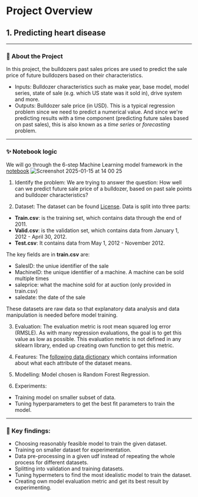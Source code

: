 # Project Overview
## 1. Predicting heart disease
---

### 📝 About the Project  
In this project, the bulldozers past sales prices are used to predict the sale price of future bulldozers based on their characteristics.
- Inputs: Bulldozer characteristics such as make year, base model, model series, state of sale (e.g. which US state was it sold in), drive system and more.
- Outputs: Bulldozer sale price (in USD).
This is a typical regression problem since we need to predict a numerical value. And since we're predicting results with a time component (predicting future sales based on past sales), this is also known as a *time series* or *forecasting* problem.
---

### ✨ Notebook logic
We will go through the 6-step Machine Learning model framework in the [notebook](https://github.com/emmanguyen102/Machine-Learning-portfolio/blob/main/regression/Random_forest_regression_problem.ipynb)
![Screenshot 2025-01-15 at 14 00 25](https://github.com/user-attachments/assets/e506b7d9-162b-4265-aecb-6efa040ab20d)

1. Identify the problem:
We are trying to answer the question: How well can we predict future sale price of a bulldozer, based on past sale points and bulldozer characteristics?

2. Dataset: The dataset can be found [License]([#license](https://www.kaggle.com/c/bluebook-for-bulldozers/data)). Data is split into three parts:

- **Train.csv**: is the training set, which contains data through the end of 2011.
- **Valid.csv**: is the validation set, which contains data from January 1, 2012 - April 30, 2012.
- **Test.csv**: It contains data from May 1, 2012 - November 2012.

The key fields are in **train.csv** are:

- SalesID: the uniue identifier of the sale
- MachineID: the unique identifier of a machine.  A machine can be sold multiple times
- saleprice: what the machine sold for at auction (only provided in train.csv)
- saledate: the date of the sale

These datasets are raw data so that explanatory data analysis and data manipulation is needed before model training.

3. Evaluation:
The evaluation metric is root mean squared log error (RMSLE). As with many regression evaluations, the goal is to get this value as low as possible. This evaluation metric is not defined in any sklearn library, ended up creating own function to get this metric. 

4. Features:
The [following data dictionary](https://docs.google.com/spreadsheets/d/18ly-bLR8sbDJLITkWG7ozKm8l3RyieQ2Fpgix-beSYI/edit?gid=1021421956#gid=1021421956) which contains information about what each attribute of the dataset means.

5. Modelling:
Model chosen is Random Forest Regression. 

6. Experiments:
- Training model on smaller subset of data.
- Tuning hyperparameters to get the best fit parameters to train the model. 

---

### 🚀 Key findings:
- Choosing reasonably feasible model to train the given dataset.
- Training on smaller dataset for experimentation.
- Data pre-processing in a given udf instead of repeating the whole process for different datasets.
- Splitting into validation and training datasets.
- Tuning hypermeters to find the most idealistic model to train the dataset.
- Creating own model evaluation metric and get its best result by experimenting.



